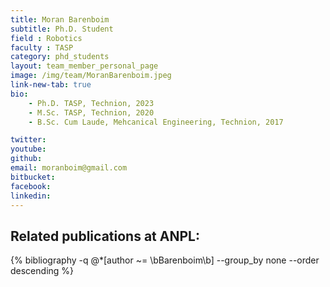 ```yaml
---
title: Moran Barenboim
subtitle: Ph.D. Student
field : Robotics
faculty : TASP
category: phd_students
layout: team_member_personal_page
image: /img/team/MoranBarenboim.jpeg
link-new-tab: true
bio:
    - Ph.D. TASP, Technion, 2023
    - M.Sc. TASP, Technion, 2020
    - B.Sc. Cum Laude, Mehcanical Engineering, Technion, 2017

twitter:
youtube:
github:
email: moranboim@gmail.com
bitbucket: 
facebook:
linkedin:
---
```


## Related publications at ANPL:

{% bibliography -q @*[author ~= \bBarenboim\b] --group_by none --order descending %}